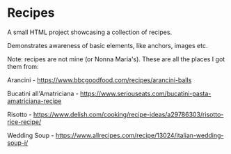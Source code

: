 Recipes
=======

A small HTML project showcasing a collection of recipes.

Demonstrates awareness of basic elements, like anchors, images etc.

Note: recipes are not mine (or Nonna Maria's). These are all the places I got them from:

Arancini - https://www.bbcgoodfood.com/recipes/arancini-balls

Bucatini all'Amatriciana - https://www.seriouseats.com/bucatini-pasta-amatriciana-recipe

Risotto - https://www.delish.com/cooking/recipe-ideas/a29786303/risotto-rice-recipe/

Wedding Soup - https://www.allrecipes.com/recipe/13024/italian-wedding-soup-i/